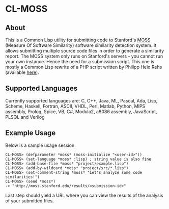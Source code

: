 CL-MOSS
=======

About
-----
This is a Common Lisp utility for submitting code to Stanford's [MOSS](https://theory.stanford.edu/~aiken/moss/) (Measure Of Software Similarity) software similarity detection system. It allows submitting multiple source code files in order to generate a similarity report. The MOSS system only runs on Stanford's servers - you cannot run your own instance. Hence the need for a submission script. This one is mostly a Common Lisp rewrite of a PHP script written by Philipp Helo Rehs (available [here](https://github.com/Phhere/MOSS-PHP)).

Supported Languages
-------------------
Currently supported languages are: C, C++, Java, ML, Pascal, Ada, Lisp, Scheme, Haskell, Fortran, ASCII, VHDL, Perl, Matlab, Python, MIPS assembly, Prolog, Spice, VB, C#, Modula2, a8086 assembly, JavaScript, PLSQL and Verilog

Example Usage
-------------
Below is a sample usage session:
```
CL-MOSS> (defparameter *moss* (moss-initialize "<user-id>"))
CL-MOSS> (set-language *moss* :lisp) ; string value is also fine
CL-MOSS> (add-base-file *moss* "project/example.lisp")
CL-MOSS> (add-by-wildcard *moss* "project/src/*.lisp")
CL-MOSS> (set-comment-string *moss* "Let's analyze some code similarities!")
CL-MOSS> (send *moss*)
-> "http://moss.stanford.edu/results/<submission-id>"
```
Last step should yield a URL where you can view the results of the analysis of your submitted files.

